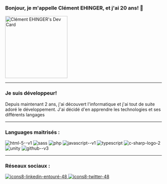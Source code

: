 ### Bonjour, je m'appelle Clément EHINGER, et j'ai 20 ans! 👋

<a href="https://app.daily.dev/khlemant"><img src="https://api.daily.dev/devcards/3467bfa6679e4d5aad19bdba16ac1cf3.png?r=qg9" width="200" alt="Clément EHINGER's Dev Card"/></a>
_______________________________________________
### Je suis développeur!
Depuis maintenant 2 ans, j'ai découvert l'informatique et j'ai tout de suite adoré le développement.
J'ai décidé d'en apprendre les technologies et ses différents langages

_______________________________________________
### Languages maitrisés :

![html-5--v1](https://user-images.githubusercontent.com/85050290/199424272-958a1617-f48a-4643-aa9d-45ffe456bbb4.png)
![sass](https://user-images.githubusercontent.com/85050290/199424283-ee0bf767-9e00-4f2e-91e2-d935181b045f.png)
![php](https://user-images.githubusercontent.com/85050290/199424318-76a0d0d6-088d-488e-845a-41b845164399.png)
![javascript--v1](https://user-images.githubusercontent.com/85050290/199424328-5aaf02a0-6156-4ed9-abd1-d79e99f75620.png)
![typescript](https://user-images.githubusercontent.com/85050290/199424341-fb2c0611-75f7-4d1a-bec0-e30a56b0b448.png)
![c-sharp-logo-2](https://user-images.githubusercontent.com/85050290/199424347-0d991e85-b817-4e04-9ada-e17131748106.png)
![unity](https://user-images.githubusercontent.com/85050290/199424359-ef285807-8926-429f-b4de-8e2452cd2166.png)
![github--v3](https://user-images.githubusercontent.com/85050290/199424368-ff432e22-31b4-4734-bcaa-cdf9c68820e7.png)

_______________________________________________
### Réseaux sociaux :
<a href="https://www.linkedin.com/in/clément-ehinger-b4453422a/">![icons8-linkedin-entouré-48](https://user-images.githubusercontent.com/85050290/199423333-d9951913-e1ee-4703-a5af-984d65533e89.png)
</a>
<a href="https://twitter.com/iqcehinger">![icons8-twitter-48](https://user-images.githubusercontent.com/85050290/199423179-d6b890e9-4f4b-4480-a199-92cb03284afa.png)
</a>
